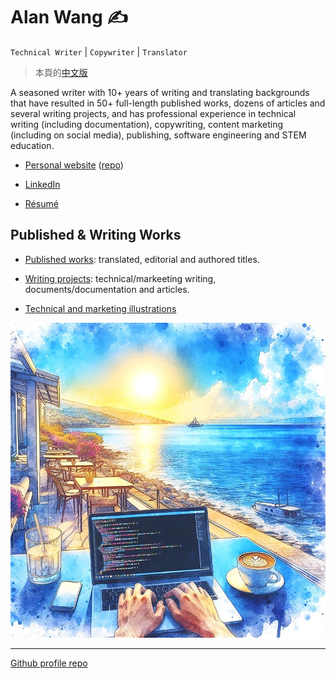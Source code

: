 # Alan Wang ✍️

`Technical Writer` | `Copywriter` | `Translator`

> 本頁的[中文版](https://github.com/alankrantas/alankrantas/blob/main/README-ZH-TW.md)

A seasoned writer with 10+ years of writing and translating backgrounds that have resulted in 50+ full-length published works, dozens of articles and several writing projects, and has professional experience in technical writing (including documentation), copywriting, content marketing (including on social media), publishing, software engineering and STEM education.

- [Personal website](https://alankrantas.github.io/) ([repo](https://github.com/alankrantas/alankrantas.github.io))

- [LinkedIn](https://www.linkedin.com/in/alankrantas/)

- [Résumé](https://www.cake.me/krantas)

## Published & Writing Works

- [Published works](https://github.com/alankrantas/alankrantas/blob/main/works/published.md): translated, editorial and authored titles.

- [Writing projects](https://github.com/alankrantas/alankrantas/blob/main/works/projects.md): technical/markeeting writing, documents/documentation and articles.

- [Technical and marketing illustrations](https://github.com/alankrantas/alankrantas/blob/main/works/illustration.md)

![profile](profile.jpg)

---

[Github profile repo](https://github.com/alankrantas/alankrantas)

